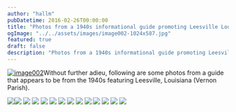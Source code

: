 ```yaml
---
author: "hallm"
pubDatetime: 2016-02-26T00:00:00
title: "Photos from a 1940s informational guide promoting Leesville Louisiana"
ogImage: "../../assets/images/image002-1024x587.jpg"
featured: true
draft: false
description: "Photos from a 1940s informational guide promoting Leesville Louisiana"
---
```


[![image002](images/image002-1024x587.jpg)](https://allthingssabine.com/wp-content/uploads/2016/02/image002.jpg)Without further adieu, following are some photos from a guide that appears to be from the 1940s featuring Leesville, Louisiana (Vernon Parish).

<!--more-->

[![](images/image002-1024x587.jpg)](https://allthingssabine.com/wp-content/uploads/2016/02/image002.jpg)[![](images/image013-1024x973.jpg)](https://allthingssabine.com/wp-content/uploads/2016/02/image013.jpg) [![](images/image012-1024x822.jpg)](https://allthingssabine.com/wp-content/uploads/2016/02/image012.jpg) [![](images/image011-1024x675.jpg)](https://allthingssabine.com/wp-content/uploads/2016/02/image011.jpg) [![](images/image010-1024x675.jpg)](https://allthingssabine.com/wp-content/uploads/2016/02/image010.jpg) [![](images/image009-1024x620.jpg)](https://allthingssabine.com/wp-content/uploads/2016/02/image009.jpg) [![](images/image008-1024x675.jpg)](https://allthingssabine.com/wp-content/uploads/2016/02/image008.jpg) [![](images/image007-1024x659.jpg)](https://allthingssabine.com/wp-content/uploads/2016/02/image007.jpg) [![](images/image006-1024x613.jpg)](https://allthingssabine.com/wp-content/uploads/2016/02/image006.jpg) [![](images/image005-1024x729.jpg)](https://allthingssabine.com/wp-content/uploads/2016/02/image005.jpg) [![](images/image004-1024x675.jpg)](https://allthingssabine.com/wp-content/uploads/2016/02/image004.jpg) [![](images/image003-1024x675.jpg)](https://allthingssabine.com/wp-content/uploads/2016/02/image003.jpg) [![](images/image001-1024x662.jpg)](https://allthingssabine.com/wp-content/uploads/2016/02/image001.jpg) [![](images/image002-1024x587.jpg)](https://allthingssabine.com/wp-content/uploads/2016/02/image002.jpg)